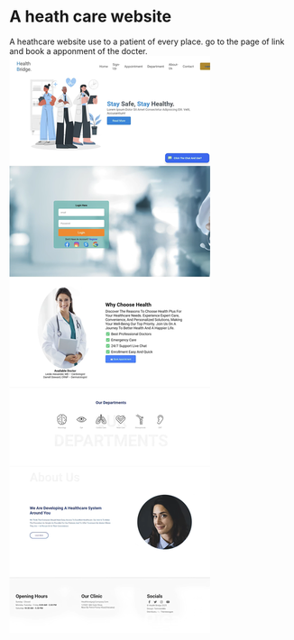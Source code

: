 # A heath care website
A heathcare website use to a patient of every place.
go to the page of link and book a apponment of the docter.
![image alt](https://github.com/Amrenderkumar/health-bridge1/blob/653568e486b52ee72c6da199203fbeca765a90da/screenshort.png)
